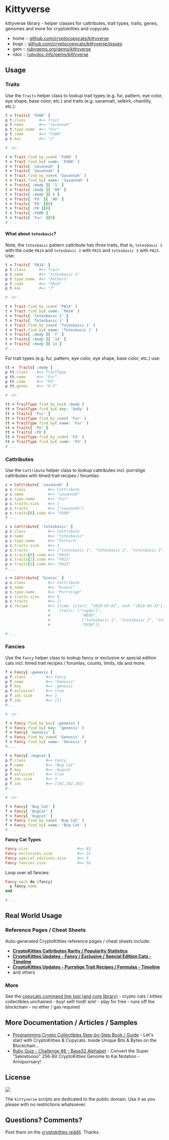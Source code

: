# Kittyverse


kittyverse library - helper classes for cattributes, trait types, traits, genes, genomes and more for cryptokitties and copycats

* home  :: [github.com/cryptocopycats/kittyverse](https://github.com/cryptocopycats/kittyverse)
* bugs  :: [github.com/cryptocopycats/kittyverse/issues](https://github.com/cryptocopycats/kittyverse/issues)
* gem   :: [rubygems.org/gems/kittyverse](https://rubygems.org/gems/kittyverse)
* rdoc  :: [rubydoc.info/gems/kittyverse](http://rubydoc.info/gems/kittyverse)


## Usage

### Traits

Use the `Traits` helper class to lookup trait types (e.g. fur, pattern, eye color, eye shape, base color, etc.) and traits (e.g. savannah, selkirk, chantilly, etc.):

``` ruby
t = Traits[ 'FU00' ]
p t.class      #=> Trait
p t.name       #=> "savannah"
p t.type.name  #=> "Fur"
p t.code       #=> "FU00"
p t.kai        #=> "1"

# -or-

t = Trait.find_by_code( 'FU00' )
t = Trait.find_by( code: 'FU00' )
t = Traits[ 'savannah' ]
t = Traits[ 'Savannah' ]
t = Trait.find_by_name( 'Savannah' )
t = Trait.find_by( name: 'Savannah' )
t = Traits[ :body ][ '1' ]
t = Traits[ :body ][ '00' ]
t = Traits[ :body ][ 0 ]
t = Traits[ 'FU' ][ '00' ]
t = Traits[ 'FU' ][0]
t = Traits[ :FU ][0]
t = Traits[ :FU00 ]
t = Traits[ 'Fur' ][0]
# ...
```

#### What about `totesbasic`?

Note, the `totesbasic` pattern cattribute has _three_ traits, that is, `totesbasic 1` with the code `PA14`
and `totesbasic 2` with `PA15` and `totesbasic 3` with `PA23`.
Use:

``` ruby
t = Traits[ 'PA14' ]
p t.class      #=> Trait
p t.name       #=> "totesbasic 1"
p t.type.name  #=> "Pattern"
p t.code       #=> "PA14"
p t.kai        #=> "f"

# -or-

t = Trait.find_by_code( 'PA14' )
t = Trait.find_by( code: 'PA14' )
t = Traits[ 'totesbasic 1' ]
t = Traits[ 'Totesbasic 1' ]
t = Trait.find_by_name( 'Totesbasic 1' )
t = Trait.find_by( name: 'Totesbasic 1' )
t = Traits[ :body ][ 'f' ]
t = Traits[ :body ][ '14' ]
t = Traits[ :body ][ 14 ]
# ...
``` 



For trait types (e.g. fur, pattern, eye color, eye shape, base color, etc.)
use:

``` ruby
tt =  Traits[ :body ]
p tt.class    #=> TraitType
p tt.name     #=> "Fur"
p tt.code     #=> "FU"
p tt.genes    #=> "0-3"

# -or-

tt = TraitType.find_by_key( :body )
tt = TraitType.find_by( key: 'body' )
tt = Traits[ 'Fur' ]
tt = TraitType.find_by_name( 'Fur' )
tt = TraitType.find_by( name: 'Fur' )
tt = Traits[ 'FU' ]
tt = Traits[ :FU ]
tt = TraitType.find_by_code( 'FU' )
tt = TraitType.find_by( code: 'FU' )
# ...
```


### Cattributes

Use the `Cattribute` helper class to lookup cattributes incl. purrstige cattributes with timed trait recipes / forumlas:

``` ruby
c = Cattribute[ 'savannah' ]
p c.class          #=> Cattribute
p c.name           #=> "savannah"
p c.type.name      #=> "Fur"
p c.traits.size    #=> 1
p c.traits         #=> ["savannah"]
p c.traits[0].code #=> "FU00"
# ...

c = Cattribute[ 'totesbasic' ]
p c.class          #=> Cattribute
p c.name           #=> "totesbasic"
p c.type.name      #=> "Pattern"
p c.traits.size    #=> 3
p c.traits         #=> ["totesbasic 1", "totesbasic 2", "totesbasic 3"]
p c.traits[0].code #=> "PA14"
p c.traits[1].code #=> "PA15"
p c.traits[2].code #=> "PA23"
# ...

c = Cattribute[ 'bionic' ]
p c.class          #=> Cattribute
p c.name           #=> "bionic"
p c.type.name      #=> "Purrstige"
p c.traits.size    #=> 0
p c.traits         #=> []
p c.recipe         #=> {time: {start: "2019-05-01", end: "2019-08-31"},
                   #    traits: ["ragdoll",
                   #              "WE05",
                   #              ["totesbasic 1", "totesbasic 2", "totesbasic 3"],
                   #              "PU30"]}

# ...
```

### Fancies

Use the `Fancy` helper class to lookup fancy or exclusive or special edition cats  incl. timed trait recipes / forumlas, counts, limits, ids and more:

``` ruby
f = Fancy[ :genesis ]
p f.class         #=> Fancy
p f.name          #=> "Genesis"
p f.key           #=> :genesis
p f.exlusive?     #=> true
p f.ids.size      #=> 1
p f.ids           #=> [1]
#...

# -or-

f = Fancy.find_by_key( :genesis )
f = Fancy.find_by( key: 'genesis' )
f = Fancy[ 'Genesis' ]
f = Fancy.find_by_name( 'Genesis' )
f = Fancy.find_by( name: 'Genesis' )
# ...

f = Fancy[ :bugcat ]
p f.class         #=> Fancy
p f.name          #=> "Bug Cat"
p f.key           #=> :bugcat
p f.exlusive?     #=> true
p f.ids.size      #=> 3
p f.ids           #=> [101,102,103]
#...

# -or-

f = Fancy[ 'Bug Cat' ]
f = Fancy[ 'BugCat' ]
f = Fancy[ 'bugcat' ]
f = Fancy.find_by_name( 'Bug Cat' )
f = Fancy.find_by( name: 'Bug Cat' )
# ...
```

**Fancy Cat Types**

``` ruby
Fancy.size                      #=> 83
Fancy.exclusives.size           #=> 22
Fancy.special_editions.size     #=> 5
Fancy.fancies.size              #=> 56
```

Loop over all fancies:

``` ruby
Fancy.each do |fancy|
  p fancy.name
end

# ...
```


## Real World Usage

### Reference Pages / Cheat Sheets

Auto-generated CryptoKitties reference pages / cheat sheets include:

- [**CryptoKitties Cattributes Rarity / Popularity Statistics**](CATTRIBUTES.md)
- [**CryptoKitties Updates - Fancy / Exclusive / Special Edition Cats - Timeline**](updates/FANCIES.md)
- [**CryptoKitties Updates - Purrstige Trait Recipes / Formulas - Timeline**](updates/PURRSTIGES.md)
- and others



### More

See the [copycats command line tool (and core library)](https://github.com/cryptocopycats/copycats) - crypto cats / kitties collectibles unchained - buy! sell! hodl! sire! - play for free - runs off the blockchain - no ether / gas required


## More Documentation / Articles / Samples

- [Programming Crypto Collectibles Step-by-Step Book / Guide](https://github.com/openblockchains/programming-cryptocollectibles) -
Let's start with CryptoKitties & Copycats. Inside Unique Bits & Bytes on the Blockchain...
- [Ruby Quiz - Challenge #8 - Base32 Alphabet](https://github.com/planetruby/quiz/tree/master/008) - Convert the Super "Sekretoooo" 256-Bit CryptoKitties Genome to Kai Notation - Annipurrsary!



## License

![](https://publicdomainworks.github.io/buttons/zero88x31.png)

The `kittyverse` scripts are dedicated to the public domain.
Use it as you please with no restrictions whatsoever.


## Questions? Comments?

Post them on the [cryptokitties reddit](https://www.reddit.com/r/cryptokitties). Thanks.
